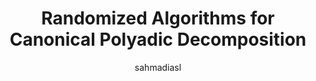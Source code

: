 ---
author: sahmadiasl
title:  "Randomized Algorithms for Canonical Polyadic Decomposition"
presentation: "/assets/presentations/Ahmadi-Presentation_2.pdf"
tags: 
  - HOSVD
  - Randomization
  - Tensor Factorization
---